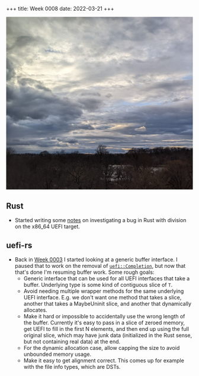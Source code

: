 +++
title: Week 0008
date: 2022-03-21
+++

<a href="images-2022-03-20-clouds.jpg"><img class="photo" src="images-2022-03-20-clouds-thumb.jpg" title="Photo of complicated clouds over Prospect Park in Brooklyn"></img></a>

## Rust

* Started writing some [notes](notes-rust-uefi-division.html) on
  investigating a bug in Rust with division on the x86_64 UEFI target.

## uefi-rs

* Back in [Week 0003](log-week-0003.html) I started looking at a generic
  buffer interface. I paused that to work on the removal of
  [`uefi::Completion`](https://github.com/rust-osdev/uefi-rs/issues/360),
  but now that that's done I'm resuming buffer work. Some rough goals:
  * Generic interface that can be used for all UEFI interfaces that take
    a buffer. Underlying type is some kind of contiguous slice of `T`.
  * Avoid needing multiple wrapper methods for the same underlying UEFI
    interface. E.g. we don't want one method that takes a slice, another
    that takes a MaybeUninit slice, and another that dynamically
    allocates.
  * Make it hard or impossible to accidentally use the wrong length of
    the buffer. Currently it's easy to pass in a slice of zeroed memory,
    get UEFI to fill in the first N elements, and then end up using the
    full original slice, which may have junk data (initialized in the
    Rust sense, but not containing real data) at the end.
  * For the dynamic allocation case, allow capping the size to avoid
    unbounded memory usage.
  * Make it easy to get alignment correct. This comes up for example
    with the file info types, which are DSTs.
